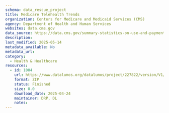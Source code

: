 ```yaml
---
schema: data_rescue_project 
title: Medicare Telehealth Trends
organization: Centers for Medicare and Medicaid Services (CMS)
agency: Department of Health and Human Services
websites: data.cms.gov
data_source: https://data.cms.gov/summary-statistics-on-use-and-payments/medicare-medicaid-service-type-reports/medicare-telehealth-trends
description: 
last_modified: 2025-05-14
metadata_available: No
metadata_url: 
category:
  - Health & Healthcare 
resources:
  - id: 1004
    url: https://www.datalumos.org/datalumos/project/227822/version/V1/view
    format: ZIP
    status: Finished
    size: 0.0
    download_date: 2025-04-24
    maintainer: DRP, DL
    notes: 
---
```

